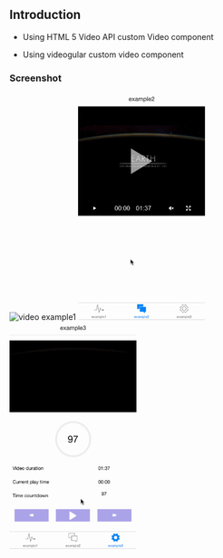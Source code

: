 ## Introduction

 * Using HTML 5 Video API custom Video component

 * Using videogular custom video component

### Screenshot

<img src="/screenshots/example1.gif" alt="video example1" height="400px">
<img src="/screenshots/example2.gif" alt="video example2" height="400px">
<img src="/screenshots/example3.gif" alt="video example3" height="400px">
